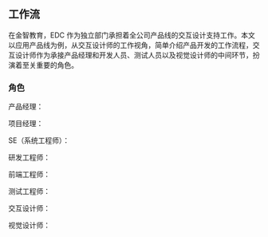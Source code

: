 ## 工作流

在金智教育，EDC 作为独立部门承担着全公司产品线的交互设计支持工作。本文以应用产品线为例，从交互设计师的工作视角，简单介绍产品开发的工作流程，交互设计师作为承接产品经理和开发人员、测试人员以及视觉设计师的中间环节，扮演着至关重要的角色。

### 角色

产品经理：

项目经理：

SE（系统工程师）：

研发工程师：

前端工程师：

测试工程师：

交互设计师：

视觉设计师：
